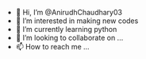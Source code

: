 - 👋 Hi, I’m @AnirudhChaudhary03
- 👀 I’m interested in making new codes
- 🌱 I’m currently learning python
- 💞️ I’m looking to collaborate on ...
- 📫 How to reach me ...

<!---
AnirudhChaudhary03/AnirudhChaudhary03 is a ✨ special ✨ repository because its `README.md` (this file) appears on your GitHub profile.
You can click the Preview link to take a look at your changes.
--->
